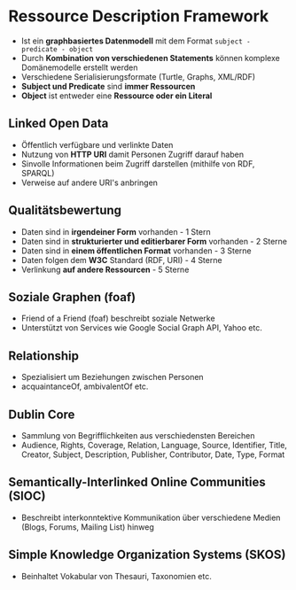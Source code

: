 # Ressource Description Framework
* Ist ein **graphbasiertes Datenmodell** mit dem Format `subject - predicate - object`
* Durch **Kombination von verschiedenen Statements** können komplexe Domänemodelle erstellt werden
* Verschiedene Serialisierungsformate (Turtle, Graphs, XML/RDF)
* **Subject und Predicate** sind **immer Ressourcen**
* **Object** ist entweder eine **Ressource oder ein Literal**

## Linked Open Data
* Öffentlich verfügbare und verlinkte Daten 
* Nutzung von **HTTP URI** damit Personen Zugriff darauf haben
* Sinvolle Informationen beim Zugriff darstellen (mithilfe von RDF, SPARQL)
* Verweise auf andere URI's anbringen

## Qualitätsbewertung
* Daten sind in **irgendeiner Form** vorhanden - 1 Stern
* Daten sind in **strukturierter und editierbarer Form** vorhanden - 2 Sterne
* Daten sind in **einem öffentlichen Format** vorhanden - 3 Sterne
* Daten folgen dem **W3C** Standard (RDF, URI) - 4 Sterne
* Verlinkung **auf andere Ressourcen** - 5 Sterne

## Soziale Graphen (foaf)
* Friend of a Friend (foaf) beschreibt soziale Netwerke
* Unterstützt von Services wie Google Social Graph API, Yahoo etc.

## Relationship
* Spezialisiert um Beziehungen zwischen Personen 
* acquaintanceOf, ambivalentOf etc.

## Dublin Core
* Sammlung von Begrifflichkeiten aus verschiedensten Bereichen
* Audience, Rights, Coverage, Relation, Language, Source, Identifier, Title, Creator, Subject, Description, Publisher, Contributor, Date, Type, Format

## Semantically-Interlinked Online Communities (SIOC)
* Beschreibt interkonntektive Kommunikation über verschiedene Medien (Blogs, Forums, Mailing List) hinweg

## Simple Knowledge Organization Systems (SKOS)
* Beinhaltet Vokabular von Thesauri, Taxonomien etc.




